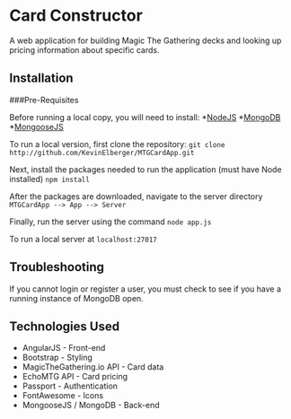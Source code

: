 # Card Constructor

A web application for building Magic The Gathering decks and looking up pricing information about specific cards.

## Installation

###Pre-Requisites

Before running a local copy, you will need to install:
*[NodeJS](https://www.nodejs.org)
*[MongoDB](https://www.mongodb.com)
*[MongooseJS](https://www.mongoosejs.com)


To run a local version, first clone the repository:
`git clone http://github.com/KevinElberger/MTGCardApp.git`

Next, install the packages needed to run the application (must have Node installed)
`npm install`

After the packages are downloaded, navigate to the server directory
`MTGCardApp --> App --> Server`

Finally, run the server using the command
`node app.js`

To run a local server at `localhost:27017`

## Troubleshooting

If you cannot login or register a user, you must check to see if
you have a running instance of MongoDB open. 

## Technologies Used

 * AngularJS - Front-end
 * Bootstrap - Styling
 * MagicTheGathering.io API - Card data
 * EchoMTG API - Card pricing
 * Passport - Authentication
 * FontAwesome - Icons
 * MongooseJS / MongoDB - Back-end